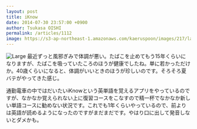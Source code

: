 ```yaml
---
layout: post
title: iKnow
date: 2014-07-30 23:57:00 +0900
author: Tsukasa OISHI
permalink: /articles/1112
image: https://s3-ap-northeast-1.amazonaws.com/kaeruspoon/images/217/large.JPG?1406737359
---
```


![Large](https://s3-ap-northeast-1.amazonaws.com/kaeruspoon/images/217/large.JPG?1406737359)
最近ずっと風邪ぎみで体調が悪い。たばこを止めてもう15年くらいになりますが、たばこを吸っていたころのほうが健康でしたね。単に若かっただけか。40歳くらいになると、体調がいいときのほうが珍しいのです。そろそろ夏バテがやってきた感じ。

通勤電車の中ではだいたいiKnowという英単語を覚えるアプリをやっているのですが、なかなか覚えられない上に復習コースをこなすので精一杯でなかなか新しい単語コースに勧めない状況です。これでも1年くらいやっているので、前よりは英語が読めるようになったのですがまだまだです。やはり口に出して発音しないとダメかも。
